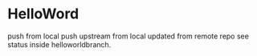 # HelloWord
push from local
push upstream from local
updated from remote repo
see status
inside helloworldbranch.
